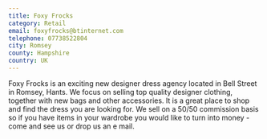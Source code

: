 ```yaml
---
title: Foxy Frocks
category: Retail
email: foxyfrocks@btinternet.com
telephone: 07738522804
city: Romsey
county: Hampshire
country: UK
---
```

Foxy Frocks is an exciting new designer dress agency located in Bell Street in Romsey, Hants. We focus on selling top quality designer clothing, together with new bags and other accessories. It is a great place to shop and find the dress you are looking for. We sell on a 50/50 commission basis so if you have items in your wardrobe you would like to turn into money - come and see us or drop us an e mail.
